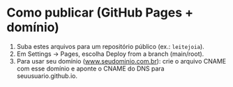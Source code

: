 # Como publicar (GitHub Pages + domínio)
1. Suba estes arquivos para um repositório público (ex.: `leitejoia`).
2. Em Settings → Pages, escolha Deploy from a branch (main/root).
3. Para usar seu domínio (www.seudominio.com.br): crie o arquivo CNAME com esse domínio e aponte o CNAME do DNS para seuusuario.github.io.
